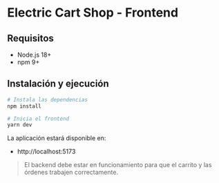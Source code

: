 # Electric Cart Shop - Frontend

## Requisitos
- Node.js 18+
- npm 9+

## Instalación y ejecución
```bash
# Instala las dependencias
npm install

# Inicia el frontend
yarn dev
```

La aplicación estará disponible en:
- http://localhost:5173

> El backend debe estar en funcionamiento para que el carrito y las órdenes trabajen correctamente.
